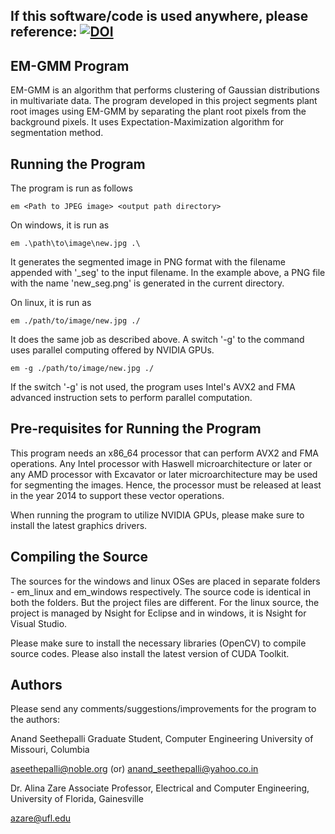 If this software/code is used anywhere, please reference: [![DOI](https://zenodo.org/badge/124405768.svg)](https://zenodo.org/badge/latestdoi/124405768)
--------------

EM-GMM Program
--------------

EM-GMM is an algorithm that performs clustering of Gaussian distributions
in multivariate data. The program developed in this project segments plant root 
images  using EM-GMM by separating the plant root pixels from the background 
pixels. It uses Expectation-Maximization algorithm for segmentation method.

Running the Program
-------------------
The program is run as follows

    em <Path to JPEG image> <output path directory>

On windows, it is run as

    em .\path\to\image\new.jpg .\

It generates the segmented image in PNG format with the filename appended with 
'_seg' to the input filename. In the example above, a PNG file with the name
'new_seg.png' is generated in the current directory.

On linux, it is run as

    em ./path/to/image/new.jpg ./

It does the same job as described above. A switch '-g' to the command uses 
parallel computing offered by NVIDIA GPUs.

    em -g ./path/to/image/new.jpg ./

If the switch '-g' is not used, the program uses Intel's AVX2 and FMA advanced
instruction sets to perform parallel computation. 

Pre-requisites for Running the Program
--------------------------------------
This program needs an x86_64 processor that can perform AVX2 and FMA operations.
Any Intel processor with Haswell microarchitecture or later or any AMD processor
with Excavator or later microarchitecture may be used for segmenting the images. 
Hence, the processor must be released at least in the year 2014 to support these 
vector operations.

When running the program to utilize NVIDIA GPUs, please make sure to install the
latest graphics drivers.

Compiling the Source
--------------------
The sources for the windows and linux OSes are placed in separate folders - em_linux
and em_windows respectively. The source code is identical in both the folders. But 
the project files are different. For the linux source, the project is managed by
Nsight for Eclipse and in windows, it is Nsight for Visual Studio.

Please make sure to install the necessary libraries (OpenCV) to compile source codes. 
Please also install the latest version of CUDA Toolkit.

Authors
-------
Please send any comments/suggestions/improvements for the program to the authors:

Anand Seethepalli
Graduate Student,
Computer Engineering
University of Missouri, Columbia

aseethepalli@noble.org (or)
anand_seethepalli@yahoo.co.in

Dr. Alina Zare
Associate Professor,
Electrical and Computer Engineering,
University of Florida, Gainesville

azare@ufl.edu



